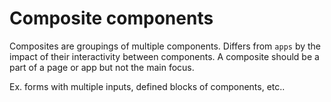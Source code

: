 # Composite components

Composites are groupings of multiple components. Differs from `apps` by the impact of their interactivity between components. A composite should be a part of a page or app but not the main focus.

Ex. forms with multiple inputs, defined blocks of components, etc..
